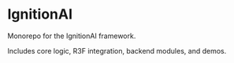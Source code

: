 # IgnitionAI

Monorepo for the IgnitionAI framework.

Includes core logic, R3F integration, backend modules, and demos.

